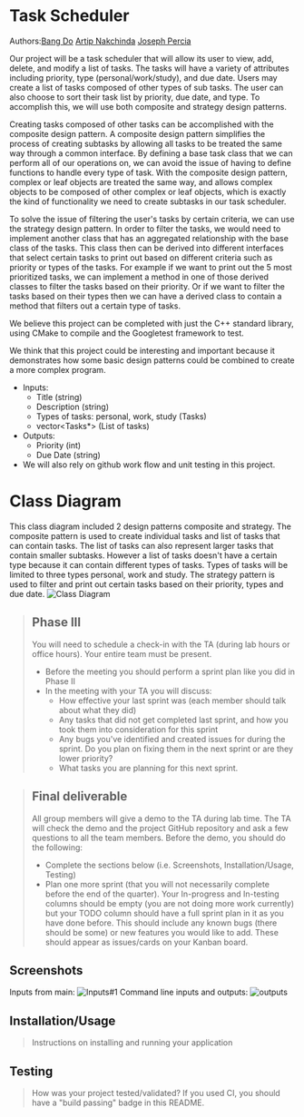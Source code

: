 # Task Scheduler

 Authors:[Bang Do](https://github.com/FireFly0000) [Artip Nakchinda](https://github.com/TheMarkVI) [Joseph Percia](https://github.com/joeypercia)
 
 Our project will be a task scheduler that will allow its user to view, add, delete, and modify a list of tasks. The tasks will have a variety of attributes including priority, type (personal/work/study), and due date. Users may create a list of tasks composed of other types of sub tasks. The user can also choose to sort their task list by priority, due date, and type. To accomplish this, we will use both composite and strategy design patterns.
 
 Creating tasks composed of other tasks can be accomplished with the composite design pattern. A composite design pattern simplifies the process of creating subtasks by allowing all tasks to be treated the same way through a common interface. By defining a base task class that we can perform all of our operations on, we can avoid the issue of having to define functions to handle every type of task. With the composite design pattern, complex or leaf objects are treated the same way, and allows complex objects to be composed of other complex or leaf objects, which is exactly the kind of functionality we need to create subtasks in our task scheduler.
 
  To solve the issue of filtering the user's tasks by certain criteria, we can use the strategy design pattern. In order to filter the tasks, we would need to implement another class that has an aggregated relationship with the base class of the tasks. This class then can be derived into different interfaces that select certain tasks to print out based on different criteria such as priority or types of the tasks. For example if we want to print out the 5 most prioritized tasks, we can implement a method in one of those derived classes to filter the tasks based on their priority. Or if we want to filter the tasks based on their types then we can have a derived class to contain a method that filters out a certain type of tasks.   
  
  We believe this project can be completed with just the C++ standard library, using CMake to compile and the Googletest framework to test.
  
  We think that this project could be interesting and important because it demonstrates how some basic design patterns could be combined to create a more complex program.
  
 - Inputs:
   * Title (string)
   * Description (string)
   * Types of tasks: personal, work, study (Tasks)
   * vector<Tasks*> (List of tasks)
 - Outputs:
   * Priority (int)
   * Due Date (string) 
 - We will also rely on github work flow and unit testing in this project.
  
# Class Diagram
This class diagram included 2 design patterns composite and strategy. The composite pattern is used to create individual tasks and list of tasks that can contain tasks. The list of tasks can also represent larger tasks that contain smaller subtasks. However a list of tasks doesn't have a certain type because it can contain different types of tasks. Types of tasks will be limited to three types personal, work and study. The strategy pattern is used to filter and print out certain tasks based on their priority, types and due date. 
![Class Diagram](https://github.com/cs100/final-project-bdo023_jperc004_anakc001/blob/master/images/Project%20Class%20diagram.png)
 
 > ## Phase III
 > You will need to schedule a check-in with the TA (during lab hours or office hours). Your entire team must be present. 
 > * Before the meeting you should perform a sprint plan like you did in Phase II
 > * In the meeting with your TA you will discuss: 
 >   - How effective your last sprint was (each member should talk about what they did)
 >   - Any tasks that did not get completed last sprint, and how you took them into consideration for this sprint
 >   - Any bugs you've identified and created issues for during the sprint. Do you plan on fixing them in the next sprint or are they lower priority?
 >   - What tasks you are planning for this next sprint.

 > ## Final deliverable
 > All group members will give a demo to the TA during lab time. The TA will check the demo and the project GitHub repository and ask a few questions to all the team members. 
 > Before the demo, you should do the following:
 > * Complete the sections below (i.e. Screenshots, Installation/Usage, Testing)
 > * Plan one more sprint (that you will not necessarily complete before the end of the quarter). Your In-progress and In-testing columns should be empty (you are not doing more work currently) but your TODO column should have a full sprint plan in it as you have done before. This should include any known bugs (there should be some) or new features you would like to add. These should appear as issues/cards on your Kanban board. 
 
 ## Screenshots
 Inputs from main:
 ![Inputs#1](https://github.com/cs100/final-project-bdo023_jperc004_anakc001/blob/master/images/inputs.PNG)
 Command line inputs and outputs:
 ![outputs](https://github.com/cs100/final-project-bdo023_jperc004_anakc001/blob/master/images/inputs%232.PNG)
 
 ## Installation/Usage
 > Instructions on installing and running your application
 ## Testing
 > How was your project tested/validated? If you used CI, you should have a "build passing" badge in this README.
 
